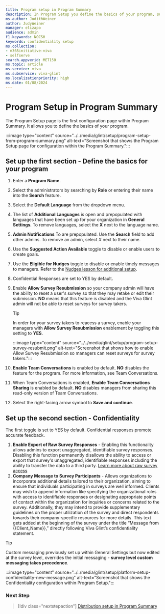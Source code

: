 ```yaml
---
title: Program setup in Program Summary
description: In Program Setup you define the basics of your program, such as its name and what languages will be needed, along with confidentiality directives.
ms.author: JudithWeiner
author: JudyWeiner
manager: elizapo
audience: admin
f1.keywords: NOCSH
keywords: confidentiality setup
ms.collection:  
- m365initiative-viva
- selfserve 
search.appverid: MET150 
ms.topic: article
ms.service: viva
ms.subservice: viva-glint
ms.localizationpriority: high
ms.date: 01/08/2024
---
```


# Program Setup in Program Summary

The Program Setup page is the first configuration page within Program Summary. It allows you to define the basics of your program.

:::image type="content" source="../../media/glint/setup/program-setup-from-program-summary.png" alt-text="Screenshot that shows the Program Setup page for configuration within the Program Summary.":::

## Set up the first section - Define the basics for your program  

1. Enter a **Program Name**.
1. Select the administrators by searching by **Role** or entering their name into the **Search** feature.
1. Select the **Default Language** from the dropdown menu.
1. The list of **Additional Languages** is open and prepopulated with languages that have been set up for your organization in **General Settings**. To remove languages, select the **X** next to the language name.
1. **Admin Notifications** To are prepopulated. Use the **Search** field to add other admins. To remove an admin, select *X* next to their name.
1. Use the **Suggested Action Available** toggle to disable or enable users to create goals.
1. Use the **Eligible for Nudges** toggle to disable or enable timely messages to managers. Refer to the [Nudges lesson for additional setup](https://www.microsoft.com).  
1. Confidential Responses are set to YES by default.  
1. Enable **Allow Survey Resubmission** so your company admin will have the ability to reset a user's survey so that they may retake or edit their submission. **NO** means that this feature is disabled and the Viva Glint admin will not be able to reset surveys for survey takers.
   > [!TIP]
   > In order for your survey takers to reacess a survey, enable your managers with **Allow Survey Resubmission** enablement by toggling this setting to **YES**.

   :::image type="content" source="../../media/glint/setup/program-setup-survey-resubmit.png" alt-text="Screenshot that shows how to enable Allow Survey Resubmission so managers can reset surveys for survey takers.":::

1. **Enable Team Conversations** is enabled by default. **NO** disables the feature for the program. For more information, see Team Conversations. 
1. When Team Conversations is enabled, **Enable Team Conversations Sharing** is enabled by default. **NO** disables managers from sharing this read-only version of Team Conversations.  
1. Select the right-facing arrow symbol to **Save and continue**.

## Set up the second section - Confidentiality

The first toggle is set to YES by default. Confidential responses promote accurate feedback.

1. **Enable Export of Raw Survey Responses** - Enabling this functionality allows admins to export unaggregated, identifiable survey responses. Disabling this function permanently disallows the ability to access or export that survey's unaggregated, identifiable responses including the ability to transfer the data to a third party. [Learn more about raw survey access](/../../viva/glint/setup/employee-raw-data-export)
1. **Company Message to Survey Participants** - Allows organizations to incorporate additional details tailored to their organization, aiming to ensure that individuals participating in surveys are well informed. Clients may wish to append information like specifying the organizational roles with access to identifiable responses or designating appropriate points of contact within the organization for inquiries or concerns related to the survey. Additionally, they may intend to provide supplementary guidelines on the proper utilization of the survey and direct respondents towards their company-specific resources for more details. This text gets added at the beginning of the survey under the title “Message from {{Client_Name}},” directly following Viva Glint’s confidentiality statement.

>[!TIP]
>Custom messaging previously set up within General Settings but now edited at the survey level, overrides the initial messaging - **survey level custom messaging takes precedence**.

:::image type="content" source="../../media/glint/setup/platform-setup-confidentiality-new-message.png" alt-text="Screenshot that shows the Confidentiality configuration within Program Setup.":::

### Next Step
> [!div class="nextstepaction"]
> [Distribution setup in Program Summary](../../glint/setup/distribution-program-summary)

